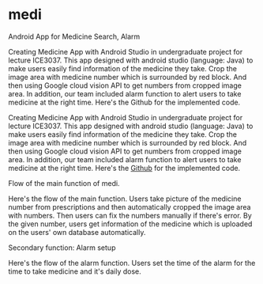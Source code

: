 # medi
Android App for Medicine Search, Alarm 

Creating Medicine App with Android Studio in undergraduate project for lecture ICE3037. This app designed with android studio (language: Java) to make users easily find information of the medicine they take. Crop the image area with medicine number which is surrounded by red block. And then using Google cloud vision API to get numbers from cropped image area. In addition, our team included alarm function to alert users to take medicine at the right time. Here's the Github for the implemented code.

Creating Medicine App with Android Studio in undergraduate project for lecture ICE3037. 
This app designed with android studio (language: Java) to make users easily find information of the medicine they take. 
Crop the image area with medicine number which is surrounded by red block. And then using Google cloud vision API to get numbers from cropped image area. 
In addition, our team included alarm function to alert users to take medicine at the right time. 
Here's the <a href="https://github.com/letsgititdana/medi">Github</a> for the implemented code.


<div class="row">
    <div class="col-sm-4 mt-3 mt-md-0">
        <img class="img-fluid rounded z-depth-1" src="{{ '/prj/1.png' | relative_url }}" alt="" title="example image"/>
    </div>
    <div class="col-sm-4 mt-3 mt-md-0">
        <img class="img-fluid rounded z-depth-1" src="{{ '/prj/2.png' | relative_url }}" alt="" title="example image"/>
    </div>
    <div class="col-sm-4 mt-3 mt-md-0">
        <img class="img-fluid rounded z-depth-1" src="{{ '/prj/3.png' | relative_url }}" alt="" title="example image"/>
    </div>
</div>
<div class="caption">
   Flow of the main function of medi. 
</div>

Here's the flow of the main function. Users take picture of the medicine number from prescriptions and then automatically cropped the image area with numbers. Then users can fix the numbers manually if there's error. By the given number, users get information of the medicine which is uploaded on the users' own database automatically. 


<div class="row">
    <div class="col-sm-4 mt-3 mt-md-0">
        <img class="img-fluid rounded z-depth-1" src="{{ '/prj/4.png' | relative_url }}" alt="" title="example image"/>
    </div>
    <div class="col-sm-4 mt-3 mt-md-0">
        <img class="img-fluid rounded z-depth-1" src="{{ '/prj/5.png' | relative_url }}" alt="" title="example image"/>
    </div>
    <div class="col-sm-4 mt-3 mt-md-0">
        <img class="img-fluid rounded z-depth-1" src="{{ '/prj/6.png' | relative_url }}" alt="" title="example image"/>
    </div>
</div>
<div class="caption">
    Secondary function: Alarm setup
</div>

Here's the flow of the alarm function. Users set the time of the alarm for the time to take medicine and it's daily dose.


